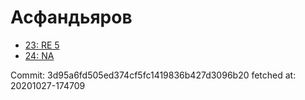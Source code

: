 # Асфандьяров
- [23: RE 5](23.md)
- [24: NA](24.md)

Commit: 3d95a6fd505ed374cf5fc1419836b427d3096b20
 fetched at: 20201027-174709
